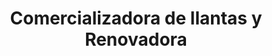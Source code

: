 ---
title: "Comercializadora de llantas y Renovadora"
url: /zitacuaro/comercializadora-de-llantas-y-renovadora/
shop: Reifen
---